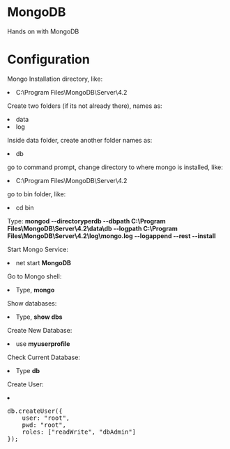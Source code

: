 # MongoDB
Hands on with MongoDB

<h1>Configuration</h1>

<p>Mongo Installation directory, like:</p>
<li>C:\Program Files\MongoDB\Server\4.2</li>

<p>Create two folders (if its not already there), names as:</p>
<li>data</li>
<li>log</li>

<p>Inside data folder, create another folder names as:</p>
<li>db</li>

<p>go to command prompt, change directory to where mongo is installed, like:</p>
<li>C:\Program Files\MongoDB\Server\4.2</li>

<p>go to bin folder, like:</p>
<li>cd bin</li>

<p>Type: <strong>mongod --directoryperdb --dbpath C:\Program Files\MongoDB\Server\4.2\data\db --logpath C:\Program Files\MongoDB\Server\4.2\log\mongo.log --logappend --rest --install</strong></p>

<p>Start Mongo Service:</p>
<li>net start <strong>MongoDB</strong></li>

<p>Go to Mongo shell:</p>
<li>Type, <strong>mongo</strong></li>

<p>Show databases:</p>
<li>Type, <strong>show dbs</strong></li>

<p>Create New Database:</p>
<li>use <strong>myuserprofile</strong></li>

<p>Check Current Database:</p>
<li>Type <strong>db</strong></li>

<p>Create User:</p>
<li><pre>db.createUser({
	user: "root",
	pwd: "root",
	roles: ["readWrite", "dbAdmin"]
});</pre></li>

